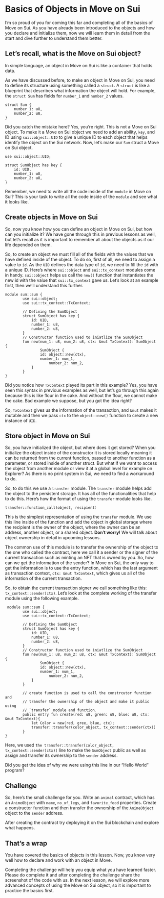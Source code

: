 # Basics of Objects in Move on Sui

I’m so proud of you for coming this far and completing all of the basics of Move on Sui. As you have already been introduced to the objects and how you declare and initialize them, now we will learn them in detail from the start and dive further to understand them better.

## Let’s recall, what is the Move on Sui object?

In simple language, an object in Move on Sui is like a container that holds data. 

As we have discussed before, to make an object in Move on Sui, you need to define its structure using something called a `struct`. A `struct` is like a blueprint that describes what information the object will hold. For example, the `struct Sum` has fields for `number_1` and `number_2` values.

```
struct Sum {
    number_1: u8,
    number_2: u8,
}
```

Did you catch the mistake here? Yes, you’re right. This is not a Move on Sui object. To make it a Move on Sui object we need to add an ability, `key`, and ID using `sui::object::UID` to give a unique ID to each object that helps identify the object on the Sui network. Now, let’s make our `Sum` struct a Move on Sui object.

```
use sui::object::UID;

struct SumObject has key {
    id: UID,
    number_1: u8,
    number_2: u8,
}
```

Remember, we need to write all the code inside of the `module` in Move on Sui? This is your task to write all the code inside of the `module` and see what it looks like.

## Create objects in Move on Sui

So, now you know how you can define an object in Move on Sui, but how can you initialize it? We have gone through this in previous lessons as well, but let’s recall as it is important to remember all about the objects as if our life depended on them. 

So, to create an object we must fill all of the fields with the values that we have defined inside of the object. To do so, first of all, we need to assign a value to `id`. As the `UID` defines the data type of `id`, we need to fill the `id` with a unique ID. Here’s where `sui::object` and `sui::tx_context` modules come in handy. `sui::object` helps us call the `new()` function that instantiates the new id with the value that `sui::tx_context` gave us. Let’s look at an example first, then we’ll understand this further.

```
module sum::sum {
		use sui::object;
		use sui::tx_context::TxContext;

		// Defining the SumObject
		struct SumObject has key {
		    id: UID,
		    number_1: u8,
		    number_2: u8,
		}
		// Constructor function used to iniatlize the SumObject
		fun new(num_1: u8, num_2: u8, ctx: &mut TxContext): SumObject {
				SumObject {
		        id: object::new(ctx),
		        number_1: num_1,
				    number_2: num_2,
		    }
		}
}
```

Did you notice how `TxContext` played its part in this example? Yes, you have seen this syntax in previous examples as well, but let’s go through this again because this is like flour in the cake. And without the flour, we cannot make the cake. Bad example we suppose, but you got the idea right?

So, `TxContext` gives us the information of the transaction, and `&mut` makes it mutable and then we pass `ctx` to the `object::new()` function to create a new instance of `UID`.

## Store object in Move on Sui

So, you have initialized the object, but where does it get stored? When you initialize the object inside of the constructor it is stored locally meaning it can be returned from the current function, passed to another function as a parameter, or stored inside of another struct. But what if we want to access the object from another module or view it at a global level for example on Explorer? As there is no print system in Sui, we need to find a workaround to do.

So, to do this we use a `transfer` module. The `transfer` module helps add the object to the persistent storage. It has all of the functionalities that help to do this. Here’s how the format of using the `transfer` module looks like.

```
transfer::function_call(object, recipient)
```

This is the simplest representation of using the `transfer` module. We use this line inside of the function and add the object in global storage where the recipient is the owner of the object, where the owner can be an address, another object, or a shared object. **Don’t worry!** We will talk about object ownership in detail in upcoming lessons.

The common use of this module is to transfer the ownership of the object to the one who called the contract, here we call it a sender or the signer of the current transaction such as minting an NFT that is owned by you. So, how can we get the information of the sender? In Move on Sui, the only way to get the information is to use the entry function, which has the last argument as transaction context, `ctx: &mut TxContext`, which gives us all of the information of the current transaction. 

So, to obtain the current transaction signer we call something like this: `tx_context::sender(ctx)`. Let’s look at the complete working of the transfer module using the following example.

```
 module sum::sum {
		use sui::object;
		use sui::tx_context::TxContext;

		// Defining the SumObject
		struct SumObject has key {
		    id: UID,
		    number_1: u8,
		    number_2: u8,
		}
		// Constructor function used to iniatlize the SumObject
		fun new(num_1: u8, num_2: u8, ctx: &mut TxContext): SumObject {
				SumObject {
		        id: object::new(ctx),
		        number_1: num_1,
				    number_2: num_2,
		    }
		}

		// create function is used to call the constrcutor function and 
		// transfer the ownership of the object and make it public using
		// `transfer` module and function.
		public entry fun create(red: u8, green: u8, blue: u8, ctx: &mut TxContext){
			let Color = new(red, gree, blue, ctx);
			transfer::transfer(color_object, tx_context::sender(ctx))
		}
}
```

Here, we used `the transfer::transfer(color_object, tx_context::sender(ctx))` line to make the `SumObject` public as well as assign and transfer its ownership to the `sender` address.

Did you get the idea of why we were using this line in our “Hello World” program? 

## Challenge

So, here’s the small challenge for you. Write an `animal` contract, which has an `AnimeObject` with `name`, `no_of_legs`, and `favorite_food` properties. Create a constructor function and then transfer the ownership of the `AnimeObject` object to the `sender` address.

After creating the contract try deploying it on the Sui blockchain and explore what happens.

## That’s a wrap

You have covered the basics of objects in this lesson. Now, you know very well how to declare and work with an object in Move.

Completing the challenge will help you equip what you have learned faster. Please do complete it and after completing the challenge share the screenshot of the code with us. In the next lesson, we will explore more advanced concepts of using the Move on Sui object, so it is important to practice the basics first.
